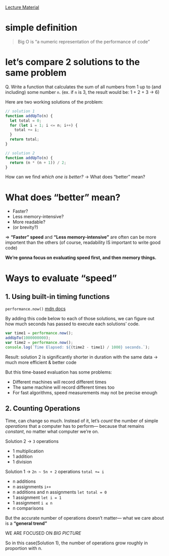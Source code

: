 [Lecture Material](https://cs.slides.com/colt_steele/big-o-notation)

# simple definition

> Big O is “a numeric representation of the performance of code”

# let’s compare 2 solutions to the same problem

Q. Write a function that calculates the sum of all numbers from 1 up to (and including) some number `n`.
(ex. if `n` is 3, the result would be: 1 + 2 + 3 → 6)

Here are two working solutions of the problem:

```jsx
// solution 1
function addUpTo(n) {
  let total = 0;
  for (let i = 1; i <= n; i++) {
    total += i;
  }
  return total;
}
```

```jsx
// solution 2
function addUpTo(n) {
  return (n * (n + 1)) / 2;
}
```

How can we find _which one is better?_
→ What does “better” mean?

# What does “better” mean?

- Faster?
- Less memory-intensive?
- More readable?
- (or brevity?)

⇒ **“Faster” speed** and **“Less memory-intensive”** are often can be more importent than the others
(of course, readability IS important to write good code)

**We’re gonna focus on evaluating speed first, and then memory things.**

# Ways to evaluate “speed”

## 1. Using built-in timing functions

`performance.now()` [mdn docs](https://developer.mozilla.org/ko/docs/Web/API/Performance/now)

By adding this code below to each of those solutions, we can figure out how much seconds has passed to execute each solutions’ code.

```jsx
var time1 = performance.now();
addUpTo(1000000000);
var time2 = performance.now();
console.log(`Time Elapsed: ${(time2 - time1) / 1000} seconds.`);
```

Result: solution 2 is significantly shorter in duration with the same data
→ much more efficient & better code

But this time-based evaluation has some problems:

- Different machines will record different times
- The same machine will record different times too
- For fast algorithms, speed measurements may not be precise enough

## 2. Counting Operations

Time, can change so much. Instead of it, let’s _count_ the number of simple _operations_ that a computer has to perform— because that remains _constant_, no matter what computer we’re on.

Solution 2 → `3` operations

- 1 multiplication
- 1 addition
- 1 division

Solution 1 → `2n ~ 5n + 2` operations
`total += i`

- n additions
- n assignments
  `i++`
- n additions and n assignments
  `let total = 0`
- 1 assignment
  `let i = 1`
- 1 assignment
  `i ≤ n`
- n comparisons

But the accurate number of operations doesn’t matter— what we care about is a **“general trend”**

WE ARE FOCUSED ON _BIG PICTURE_

So in this case(Solution 1), the number of operations grow roughly in proportion with n.
